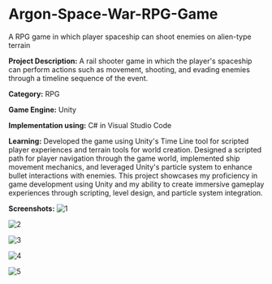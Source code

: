 # Argon-Space-War-RPG-Game
A RPG game in which player spaceship can shoot enemies on alien-type terrain 

**Project Description:**
A rail shooter game in which the player's spaceship can perform actions such as movement, shooting, and evading enemies through a timeline sequence of the event.

**Category:** RPG

**Game Engine:** Unity

**Implementation using:** C# in Visual Studio Code

**Learning:**
Developed the game using Unity's Time Line tool for scripted player experiences and terrain tools for world creation.
Designed a scripted path for player navigation through the game world, implemented ship movement mechanics, and leveraged Unity's particle system to enhance bullet interactions with enemies.
This project showcases my proficiency in game development using Unity and my ability to create immersive gameplay experiences through scripting, level design, and particle system integration.

**Screenshots:**
![1](https://github.com/Kamehamehaaaaaa/Argon-Space-War-RPG-Game/assets/31343707/47e385fb-8bea-40c2-bb51-0b335af7700b)

![2](https://github.com/Kamehamehaaaaaa/Argon-Space-War-RPG-Game/assets/31343707/d3460da8-6971-4152-b809-d4f2f1961134)

![3](https://github.com/Kamehamehaaaaaa/Argon-Space-War-RPG-Game/assets/31343707/97ee6512-230f-479b-a789-2e0338c121f1)

![4](https://github.com/Kamehamehaaaaaa/Argon-Space-War-RPG-Game/assets/31343707/cd572c9a-9998-44ef-bd7c-2bfe51a92bc8)

![5](https://github.com/Kamehamehaaaaaa/Argon-Space-War-RPG-Game/assets/31343707/f6af8a93-77c0-42da-9750-f5697ae272c4)

